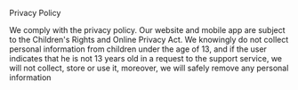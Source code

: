 Privacy Policy

We comply with the privacy policy.
Our website and mobile app are subject to the Children's Rights and Online Privacy Act. We knowingly do not collect personal information from children under the age of 13, and if the user indicates that he is not 13 years old in a request to the support service, we will not collect, store or use it, moreover, we will safely remove any personal information
